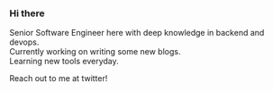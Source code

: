### Hi there

Senior Software Engineer here with deep knowledge in backend and devops. <br />
Currently working on writing some new blogs. <br />
Learning new tools everyday. <br />

Reach out to me at twitter!
